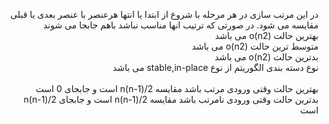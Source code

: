 <p dir="rtl">
در این مرتب سازی در هر مرحله با شروع از ابتدا یا انتها هرعنصر با عنصر بعدی یا قبلی مقایسه می شود. در صورتی که ترتیب انها مناسب نباشد باهم جابجا می شوند
 <br>
بهترین حالت o(n2) می باشد
 <br>
متوسط ترین حالت o(n2) می باشد
 <br>
بدترین حالت o(n2) می باشد
 <br>
نوع دسته بندی الگوریتم از نوع stable,in-place می باشد
 <br>
 <br>
بهترین حالت وقتی ورودی مرتب باشد مقایسه n(n-1)/2 است و جابجای 0 است 
 <br>
بدترین حالت وقتی ورودی نامرتب باشد مقایسه n(n-1)/2 است و جابجای n(n-1)/2 است 
 <br>

</p>